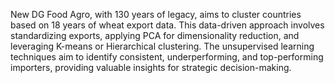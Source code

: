 New DG Food Agro, with 130 years of legacy, aims to cluster countries based on 18 years of wheat export data.
This data-driven approach involves standardizing exports, applying PCA for dimensionality reduction, and leveraging K-means or Hierarchical clustering. 
The unsupervised learning techniques aim to identify consistent, underperforming, and top-performing importers, providing valuable insights for strategic decision-making.
